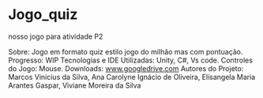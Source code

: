 # Jogo_quiz
 nosso jogo para atividade P2

Sobre: Jogo em formato quiz estilo jogo do milhão mas com pontuação.
Progresso: WIP
Tecnologias e IDE Utilizadas: Unity, C#, Vs code.
Controles do Jogo: Mouse.
Downloads: www.googledrive.com
Autores do Projeto: Marcos Vinicius da Silva, Ana Carolyne Ignácio de Oliveira, Elisangela Maria Arantes Gaspar, Viviane Moreira da Silva 

